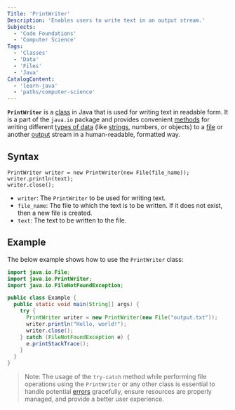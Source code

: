 ```yaml
---
Title: 'PrintWriter'
Description: 'Enables users to write text in an output stream.'
Subjects:
  - 'Code Foundations'
  - 'Computer Science'
Tags:
  - 'Classes'
  - 'Data'
  - 'Files'
  - 'Java'
CatalogContent:
  - 'learn-java'
  - 'paths/computer-science'
---
```


**`PrintWriter`** is a [class](https://www.codecademy.com/resources/docs/java/classes) in Java that is used for writing text in readable form. It is a part of the `java.io` package and provides convenient [methods](https://www.codecademy.com/resources/docs/java/methods) for writing different [types of data](https://www.codecademy.com/resources/docs/java/data-types) (like [strings](https://www.codecademy.com/resources/docs/java/strings), numbers, or objects) to a [file](https://www.codecademy.com/resources/docs/java/files) or another [output](https://www.codecademy.com/resources/docs/java/output) stream in a human-readable, formatted way.

## Syntax

```pseudo
PrintWriter writer = new PrintWriter(new File(file_name));
writer.println(text);
writer.close();
```

- `writer`: The `PrintWriter` to be used for writing text.
- `file_name`: The file to which the text is to be written. If it does not exist, then a new file is created.
- `text`: The text to be written to the file.

## Example

The below example shows how to use the `PrintWriter` class:

```java
import java.io.File;
import java.io.PrintWriter;
import java.io.FileNotFoundException;

public class Example {
  public static void main(String[] args) {
    try {
      PrintWriter writer = new PrintWriter(new File("output.txt"));
      writer.println("Hello, world!");
      writer.close();
    } catch (FileNotFoundException e) {
      e.printStackTrace();
    }
  }
}
```

> Note: The usage of the `try-catch` method while performing file operations using the `PrintWriter` or any other class is essential to handle potential [errors](https://www.codecademy.com/resources/docs/java/errors) gracefully, ensure resources are properly managed, and provide a better user experience.
